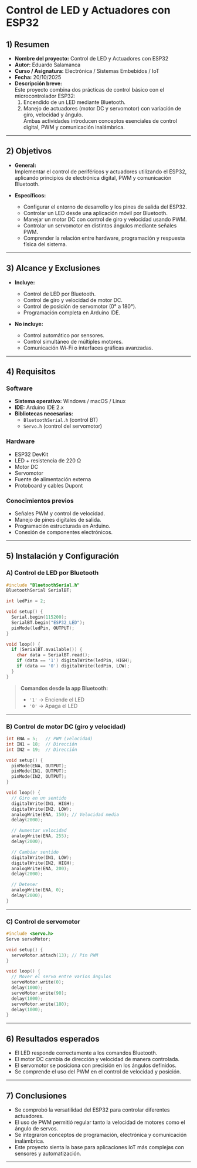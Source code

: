 #  Control de LED y Actuadores con ESP32

##  1) Resumen

- **Nombre del proyecto:** Control de LED y Actuadores con ESP32  
- **Autor:** Eduardo Salamanca  
- **Curso / Asignatura:** Electrónica / Sistemas Embebidos / IoT  
- **Fecha:** 20/10/2025  
- **Descripción breve:**  
  Este proyecto combina dos prácticas de control básico con el microcontrolador ESP32:  
  1. Encendido de un LED mediante Bluetooth.  
  2. Manejo de actuadores (motor DC y servomotor) con variación de giro, velocidad y ángulo.  
  Ambas actividades introducen conceptos esenciales de control digital, PWM y comunicación inalámbrica.

---

## 2) Objetivos

- **General:**  
  Implementar el control de periféricos y actuadores utilizando el ESP32, aplicando principios de electrónica digital, PWM y comunicación Bluetooth.

- **Específicos:**
  - Configurar el entorno de desarrollo y los pines de salida del ESP32.  
  - Controlar un LED desde una aplicación móvil por Bluetooth.  
  - Manejar un motor DC con control de giro y velocidad usando PWM.  
  - Controlar un servomotor en distintos ángulos mediante señales PWM.  
  - Comprender la relación entre hardware, programación y respuesta física del sistema.

---

##  3) Alcance y Exclusiones

- **Incluye:**
  - Control de LED por Bluetooth.  
  - Control de giro y velocidad de motor DC.  
  - Control de posición de servomotor (0° a 180°).  
  - Programación completa en Arduino IDE.

- **No incluye:**
  - Control automático por sensores.  
  - Control simultáneo de múltiples motores.  
  - Comunicación Wi-Fi o interfaces gráficas avanzadas.

---

##  4) Requisitos

### Software
- **Sistema operativo:** Windows / macOS / Linux  
- **IDE:** Arduino IDE 2.x  
- **Bibliotecas necesarias:**  
  - `BluetoothSerial.h` (control BT)  
  - `Servo.h` (control del servomotor)  

### Hardware
- ESP32 DevKit  
- LED + resistencia de 220 Ω  
- Motor DC     
- Servomotor   
- Fuente de alimentación externa  
- Protoboard y cables Dupont  

### Conocimientos previos
- Señales PWM y control de velocidad.  
- Manejo de pines digitales de salida.  
- Programación estructurada en Arduino.  
- Conexión de componentes electrónicos.

---

## 5) Instalación y Configuración

### A) Control de LED por Bluetooth

```cpp
#include "BluetoothSerial.h"
BluetoothSerial SerialBT;

int ledPin = 2;

void setup() {
  Serial.begin(115200);
  SerialBT.begin("ESP32_LED");
  pinMode(ledPin, OUTPUT);
}

void loop() {
  if (SerialBT.available()) {
    char data = SerialBT.read();
    if (data == '1') digitalWrite(ledPin, HIGH);
    if (data == '0') digitalWrite(ledPin, LOW);
  }
}
```

> **Comandos desde la app Bluetooth:**
> - `'1'` → Enciende el LED  
> - `'0'` → Apaga el LED  

---

### B) Control de motor DC (giro y velocidad)

```cpp
int ENA = 5;   // PWM (velocidad)
int IN1 = 18;  // Dirección
int IN2 = 19;  // Dirección

void setup() {
  pinMode(ENA, OUTPUT);
  pinMode(IN1, OUTPUT);
  pinMode(IN2, OUTPUT);
}

void loop() {
  // Giro en un sentido
  digitalWrite(IN1, HIGH);
  digitalWrite(IN2, LOW);
  analogWrite(ENA, 150); // Velocidad media
  delay(2000);

  // Aumentar velocidad
  analogWrite(ENA, 255);
  delay(2000);

  // Cambiar sentido
  digitalWrite(IN1, LOW);
  digitalWrite(IN2, HIGH);
  analogWrite(ENA, 200);
  delay(2000);

  // Detener
  analogWrite(ENA, 0);
  delay(2000);
}
```

---

### C) Control de servomotor

```cpp
#include <Servo.h>
Servo servoMotor;

void setup() {
  servoMotor.attach(13); // Pin PWM
}

void loop() {
  // Mover el servo entre varios ángulos
  servoMotor.write(0);
  delay(1000);
  servoMotor.write(90);
  delay(1000);
  servoMotor.write(180);
  delay(1000);
}
```

---

##  6) Resultados esperados

- El LED responde correctamente a los comandos Bluetooth.  
- El motor DC cambia de dirección y velocidad de manera controlada.  
- El servomotor se posiciona con precisión en los ángulos definidos.  
- Se comprende el uso del PWM en el control de velocidad y posición.

---

##  7) Conclusiones

- Se comprobó la versatilidad del ESP32 para controlar diferentes actuadores.  
- El uso de PWM permitió regular tanto la velocidad de motores como el ángulo de servos.  
- Se integraron conceptos de programación, electrónica y comunicación inalámbrica.  
- Este proyecto sienta la base para aplicaciones IoT más complejas con sensores y automatización.

---
